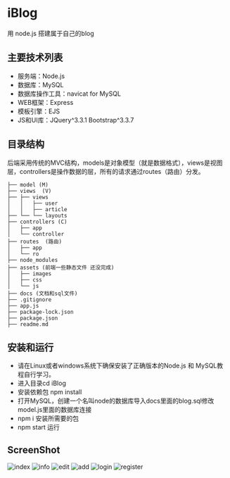 # iBlog
用 node.js 搭建属于自己的blog

## 主要技术列表
+ 服务端：Node.js 
+ 数据库：MySQL
+ 数据库操作工具：navicat for MySQL
+ WEB框架：Express
+ 模板引擎：EJS
+ JS和UI库：JQuery^3.3.1 Bootstrap^3.3.7

## 目录结构
后端采用传统的MVC结构，models是对象模型（就是数据格式），views是视图层，controllers是操作数据的层，所有的请求通过routes（路由）分发。
```
├── model (M)
├── views  (V)
├── ├── views
│   │   ├── user
│   │   ├── article
├── └── └── layouts
├── controllers (C)
│   ├── app
│   └── controller
├── routes  (路由)
│   ├── app
│   └── ro
├── node_modules
├── assets (前端一些静态文件 还没完成)
│   ├── images
│   ├── css
│   └── js
├── docs (文档和sql文件)
├── .gitignore
├── app.js
├── package-lock.json
├── package.json
├── readme.md
```

## 安装和运行
+ 请在Linux或者windows系统下确保安装了正确版本的Node.js 和 MySQL教程自行学习。
+ 进入目录cd iBlog
+ 安装依赖包 npm install
+ 打开MySQL，创建一个名叫node的数据库导入docs里面的blog.sql修改model.js里面的数据库连接
+ npm i 安装所需要的包
+ npm start 运行

## ScreenShot
![index](http://p3puarvng.bkt.clouddn.com/iBlog/images/index.png)
![info](http://p3puarvng.bkt.clouddn.com/iBlog/images/info.png)
![edit](http://p3puarvng.bkt.clouddn.com/iBlog/images/edit.jpg)
![add](http://p3puarvng.bkt.clouddn.com/iBlog/images/add.jpg)
![login](http://p3puarvng.bkt.clouddn.com/iBlog/images/login.png)
![register](http://p3puarvng.bkt.clouddn.com/iBlog/images/register.png)
